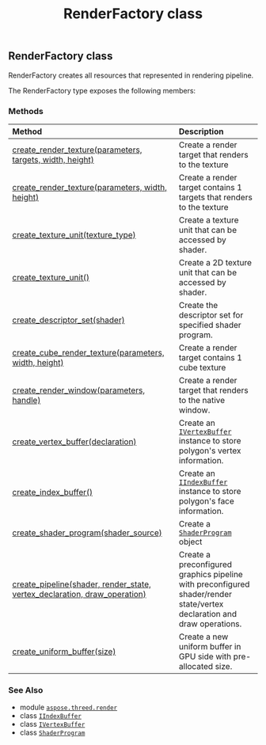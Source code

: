 ﻿---
title: RenderFactory class
second_title: Aspose.3D for Python via .NET API References
description: 
type: docs
weight: 230
url: /python-net/aspose.threed.render/renderfactory/
is_root: false
---

## RenderFactory class

RenderFactory creates all resources that represented in rendering pipeline.



The RenderFactory type exposes the following members:

### Methods
| Method | Description |
| :- | :- |
| [create_render_texture(parameters, targets, width, height)](/3d/python-net/aspose.threed.render/renderfactory/create_render_texture/#RenderParameters-int-int-int) | Create a render target that renders to the texture |
| [create_render_texture(parameters, width, height)](/3d/python-net/aspose.threed.render/renderfactory/create_render_texture/#RenderParameters-int-int) | Create a render target contains 1 targets that renders to the texture |
| [create_texture_unit(texture_type)](/3d/python-net/aspose.threed.render/renderfactory/create_texture_unit/#TextureType) | Create a texture unit that can be accessed by shader. |
| [create_texture_unit()](/3d/python-net/aspose.threed.render/renderfactory/create_texture_unit/#) | Create a 2D texture unit that can be accessed by shader. |
| [create_descriptor_set(shader)](/3d/python-net/aspose.threed.render/renderfactory/create_descriptor_set/#ShaderProgram) | Create the descriptor set for specified shader program. |
| [create_cube_render_texture(parameters, width, height)](/3d/python-net/aspose.threed.render/renderfactory/create_cube_render_texture/#RenderParameters-int-int) | Create a render target contains 1 cube texture |
| [create_render_window(parameters, handle)](/3d/python-net/aspose.threed.render/renderfactory/create_render_window/#RenderParameters-WindowHandle) | Create a render target that renders to the native window. |
| [create_vertex_buffer(declaration)](/3d/python-net/aspose.threed.render/renderfactory/create_vertex_buffer/#aspose.threed.utilities.VertexDeclaration) | Create an [`IVertexBuffer`](/3d/python-net/aspose.threed.render/ivertexbuffer) instance to store polygon's vertex information. |
| [create_index_buffer()](/3d/python-net/aspose.threed.render/renderfactory/create_index_buffer/#) | Create an [`IIndexBuffer`](/3d/python-net/aspose.threed.render/iindexbuffer) instance to store polygon's face information. |
| [create_shader_program(shader_source)](/3d/python-net/aspose.threed.render/renderfactory/create_shader_program/#ShaderSource) | Create a [`ShaderProgram`](/3d/python-net/aspose.threed.render/shaderprogram) object |
| [create_pipeline(shader, render_state, vertex_declaration, draw_operation)](/3d/python-net/aspose.threed.render/renderfactory/create_pipeline/#ShaderProgram-RenderState-aspose.threed.utilities.VertexDeclaration-DrawOperation) | Create a preconfigured graphics pipeline with preconfigured shader/render state/vertex declaration and draw operations. |
| [create_uniform_buffer(size)](/3d/python-net/aspose.threed.render/renderfactory/create_uniform_buffer/#int) | Create a new uniform buffer in GPU side with pre-allocated size. |



### See Also
* module [`aspose.threed.render`](..)
* class [`IIndexBuffer`](/3d/python-net/aspose.threed.render/iindexbuffer)
* class [`IVertexBuffer`](/3d/python-net/aspose.threed.render/ivertexbuffer)
* class [`ShaderProgram`](/3d/python-net/aspose.threed.render/shaderprogram)
